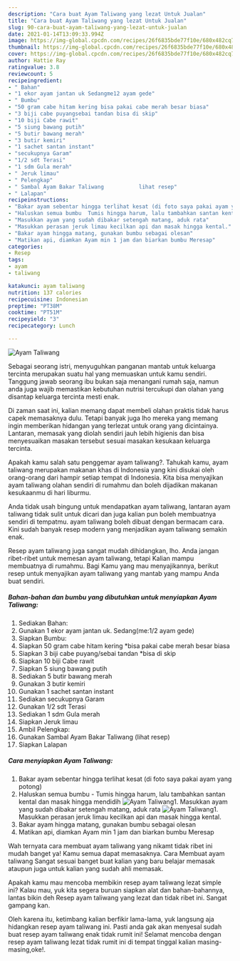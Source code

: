 ```yaml
---
description: "Cara buat Ayam Taliwang yang lezat Untuk Jualan"
title: "Cara buat Ayam Taliwang yang lezat Untuk Jualan"
slug: 90-cara-buat-ayam-taliwang-yang-lezat-untuk-jualan
date: 2021-01-14T13:09:33.994Z
image: https://img-global.cpcdn.com/recipes/26f6835bde77f10e/680x482cq70/ayam-taliwang-foto-resep-utama.jpg
thumbnail: https://img-global.cpcdn.com/recipes/26f6835bde77f10e/680x482cq70/ayam-taliwang-foto-resep-utama.jpg
cover: https://img-global.cpcdn.com/recipes/26f6835bde77f10e/680x482cq70/ayam-taliwang-foto-resep-utama.jpg
author: Hattie Ray
ratingvalue: 3.8
reviewcount: 5
recipeingredient:
- " Bahan"
- "1 ekor ayam jantan uk Sedangme12 ayam gede"
- " Bumbu"
- "50 gram cabe hitam kering bisa pakai cabe merah besar biasa"
- "3 biji cabe puyangsebai tandan bisa di skip"
- "10 biji Cabe rawit"
- "5 siung bawang putih"
- "5 butir bawang merah"
- "3 butir kemiri"
- "1 sachet santan instant"
- "secukupnya Garam"
- "1/2 sdt Terasi"
- "1 sdm Gula merah"
- " Jeruk limau"
- " Pelengkap"
- " Sambal Ayam Bakar Taliwang           lihat resep"
- " Lalapan"
recipeinstructions:
- "Bakar ayam sebentar hingga terlihat kesat (di foto saya pakai ayam yang potong)"
- "Haluskan semua bumbu  Tumis hingga harum, lalu tambahkan santan kental dan masak hingga mendidih"
- "Masukkan ayam yang sudah dibakar setengah matang, aduk rata"
- "Masukkan perasan jeruk limau kecilkan api dan masak hingga kental."
- "Bakar ayam hingga matang, gunakan bumbu sebagai olesan"
- "Matikan api, diamkan Ayam min 1 jam dan biarkan bumbu Meresap"
categories:
- Resep
tags:
- ayam
- taliwang

katakunci: ayam taliwang 
nutrition: 137 calories
recipecuisine: Indonesian
preptime: "PT38M"
cooktime: "PT51M"
recipeyield: "3"
recipecategory: Lunch

---
```



![Ayam Taliwang](https://img-global.cpcdn.com/recipes/26f6835bde77f10e/680x482cq70/ayam-taliwang-foto-resep-utama.jpg)

Sebagai seorang istri, menyuguhkan panganan mantab untuk keluarga tercinta merupakan suatu hal yang memuaskan untuk kamu sendiri. Tanggung jawab seorang ibu bukan saja menangani rumah saja, namun anda juga wajib memastikan kebutuhan nutrisi tercukupi dan olahan yang disantap keluarga tercinta mesti enak.

Di zaman  saat ini, kalian memang dapat membeli olahan praktis tidak harus capek memasaknya dulu. Tetapi banyak juga lho mereka yang memang ingin memberikan hidangan yang terlezat untuk orang yang dicintainya. Lantaran, memasak yang diolah sendiri jauh lebih higienis dan bisa menyesuaikan masakan tersebut sesuai masakan kesukaan keluarga tercinta. 



Apakah kamu salah satu penggemar ayam taliwang?. Tahukah kamu, ayam taliwang merupakan makanan khas di Indonesia yang kini disukai oleh orang-orang dari hampir setiap tempat di Indonesia. Kita bisa menyajikan ayam taliwang olahan sendiri di rumahmu dan boleh dijadikan makanan kesukaanmu di hari liburmu.

Anda tidak usah bingung untuk mendapatkan ayam taliwang, lantaran ayam taliwang tidak sulit untuk dicari dan juga kalian pun boleh membuatnya sendiri di tempatmu. ayam taliwang boleh dibuat dengan bermacam cara. Kini sudah banyak resep modern yang menjadikan ayam taliwang semakin enak.

Resep ayam taliwang juga sangat mudah dihidangkan, lho. Anda jangan ribet-ribet untuk memesan ayam taliwang, tetapi Kalian mampu membuatnya di rumahmu. Bagi Kamu yang mau menyajikannya, berikut resep untuk menyajikan ayam taliwang yang mantab yang mampu Anda buat sendiri.

<!--inarticleads1-->

##### Bahan-bahan dan bumbu yang dibutuhkan untuk menyiapkan Ayam Taliwang:

1. Sediakan  Bahan:
1. Gunakan 1 ekor ayam jantan uk. Sedang(me:1/2 ayam gede)
1. Siapkan  Bumbu:
1. Siapkan 50 gram cabe hitam kering *bisa pakai cabe merah besar biasa
1. Siapkan 3 biji cabe puyang/sebai tandan *bisa di skip
1. Siapkan 10 biji Cabe rawit
1. Siapkan 5 siung bawang putih
1. Sediakan 5 butir bawang merah
1. Gunakan 3 butir kemiri
1. Gunakan 1 sachet santan instant
1. Sediakan secukupnya Garam
1. Gunakan 1/2 sdt Terasi
1. Sediakan 1 sdm Gula merah
1. Siapkan  Jeruk limau
1. Ambil  Pelengkap:
1. Gunakan  Sambal Ayam Bakar Taliwang           (lihat resep)
1. Siapkan  Lalapan




<!--inarticleads2-->

##### Cara menyiapkan Ayam Taliwang:

1. Bakar ayam sebentar hingga terlihat kesat (di foto saya pakai ayam yang potong)
1. Haluskan semua bumbu  - Tumis hingga harum, lalu tambahkan santan kental dan masak hingga mendidih
<img src="//assets-global.cpcdn.com/assets/icons/button_play-2c75c40dde080a61004c1f40b05d8f140eaff45d7e9e6481dc71c63d2e7c4909.png" alt="Ayam Taliwang">1. Masukkan ayam yang sudah dibakar setengah matang, aduk rata
<img src="//assets-global.cpcdn.com/assets/icons/button_play-2c75c40dde080a61004c1f40b05d8f140eaff45d7e9e6481dc71c63d2e7c4909.png" alt="Ayam Taliwang">1. Masukkan perasan jeruk limau kecilkan api dan masak hingga kental.
1. Bakar ayam hingga matang, gunakan bumbu sebagai olesan
1. Matikan api, diamkan Ayam min 1 jam dan biarkan bumbu Meresap




Wah ternyata cara membuat ayam taliwang yang nikamt tidak ribet ini mudah banget ya! Kamu semua dapat memasaknya. Cara Membuat ayam taliwang Sangat sesuai banget buat kalian yang baru belajar memasak ataupun juga untuk kalian yang sudah ahli memasak.

Apakah kamu mau mencoba membikin resep ayam taliwang lezat simple ini? Kalau mau, yuk kita segera buruan siapkan alat dan bahan-bahannya, lantas bikin deh Resep ayam taliwang yang lezat dan tidak ribet ini. Sangat gampang kan. 

Oleh karena itu, ketimbang kalian berfikir lama-lama, yuk langsung aja hidangkan resep ayam taliwang ini. Pasti anda gak akan menyesal sudah buat resep ayam taliwang enak tidak rumit ini! Selamat mencoba dengan resep ayam taliwang lezat tidak rumit ini di tempat tinggal kalian masing-masing,oke!.

